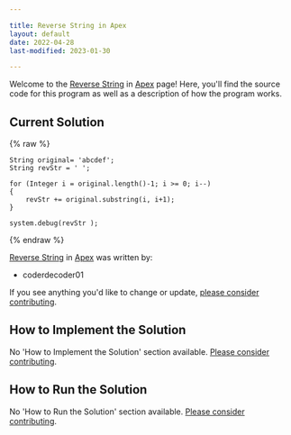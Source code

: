 ```yaml
---

title: Reverse String in Apex
layout: default
date: 2022-04-28
last-modified: 2023-01-30

---
```


Welcome to the [Reverse String](https://sampleprograms.io/projects/reverse-string) in [Apex](https://sampleprograms.io/languages/apex) page! Here, you'll find the source code for this program as well as a description of how the program works.

## Current Solution

{% raw %}

```apex
String original= 'abcdef';
String revStr = ' ';

for (Integer i = original.length()-1; i >= 0; i--)
{
	revStr += original.substring(i, i+1);
}

system.debug(revStr );
```

{% endraw %}

[Reverse String](https://sampleprograms.io/projects/reverse-string) in [Apex](https://sampleprograms.io/languages/apex) was written by:

- coderdecoder01

If you see anything you'd like to change or update, [please consider contributing](https://github.com/TheRenegadeCoder/sample-programs).

## How to Implement the Solution

No 'How to Implement the Solution' section available. [Please consider contributing](https://github.com/TheRenegadeCoder/sample-programs-website).

## How to Run the Solution

No 'How to Run the Solution' section available. [Please consider contributing](https://github.com/TheRenegadeCoder/sample-programs-website).